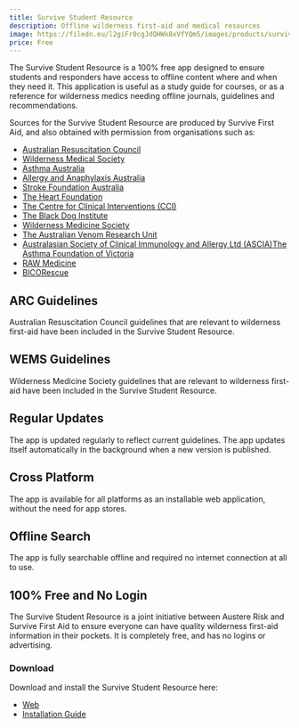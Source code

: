 ```yaml
---
title: Survive Student Resource
description: Offline wilderness first-aid and medical resources
image: https://filedn.eu/l2giFr0cgJdQHWk8xVfYQm5/images/products/survive-student-resource/survive-student-resource-feature.webp
price: Free
---
```

The Survive Student Resource is a 100% free app designed to ensure students and responders have access to offline content where and when they need it. This application is useful as a study guide for courses, or as a reference for wilderness medics needing offline journals, guidelines and recommendations.

Sources for the Survive Student Resource are produced by Survive First Aid, and also obtained with permission from organisations such as:

- [Australian Resuscitation Council](https://resus.org.au/guidelines)
- [Wilderness Medical Society](https://wms.org/research/guidelines)
- [Asthma Australia](https://www.asthmaaustralia.org.au/wa/home)
- [Allergy and Anaphylaxis Australia](https://allergyfacts.org.au)
- [Stroke Foundation Australia](https://strokefoundation.org.au)
- [The Heart Foundation](https://www.heartfoundation.org.au)
- [The Centre for Clinical Interventions (CCI)](https://www.cci.health.wa.gov.au/Resources/Looking-After-Others)
- [The Black Dog Institute](https://www.blackdoginstitute.org.au)
- [Wilderness Medicine Society](https://austererisk.com/products/survive-student-resource/www.wemjournal.org)
- [The Australian Venom Research Unit](https://austererisk.com/products/survive-student-resource/www.avru.org)
- [Australasian Society of Clinical Immunology and Allergy Ltd (ASCIA)](https://austererisk.com/products/survive-student-resource/www.allergy.org.au)[The Asthma Foundation of Victoria](https://austererisk.com/products/survive-student-resource/www.asthma.org.au)
- [RAW Medicine](https://rawmedicine.org)
- [BICORescue](https://bicorescue.com/)

## ARC Guidelines

Australian Resuscitation Council guidelines that are relevant to wilderness first-aid have been included in the Survive Student Resource.

## WEMS Guidelines

Wilderness Medicine Society guidelines that are relevant to wilderness first-aid have been included in the Survive Student Resource.

## Regular Updates

The app is updated regularly to reflect current guidelines. The app updates itself automatically in the background when a new version is published.

## Cross Platform

The app is available for all platforms as an installable web application, without the need for app stores.

## Offline Search

The app is fully searchable offline and required no internet connection at all to use.

## 100% Free and No Login

The Survive Student Resource is a joint initiative between Austere Risk and Survive First Aid to ensure everyone can have quality wilderness first-aid information in their pockets. It is completely free, and has no logins or advertising.

###  Download

Download and install the Survive Student Resource here:

- [Web](https://survive-student-resource.austererisk.com)
- [Installation Guide](/docs)

